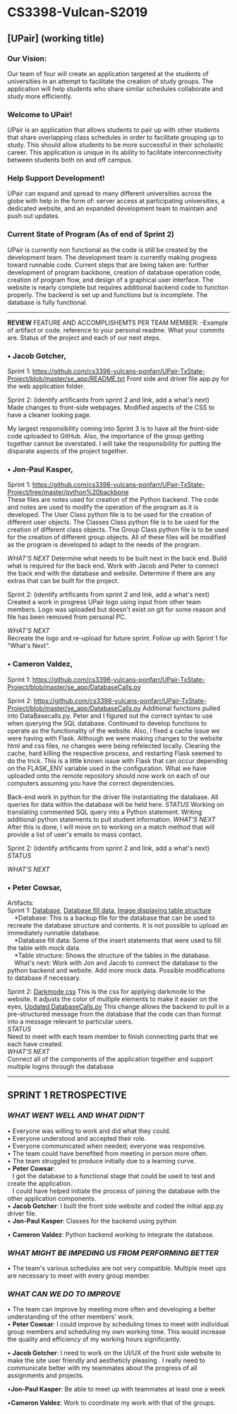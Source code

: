 # CS3398-Vulcan-S2019

## [UPair] (working title)

### Our Vision:

Our team of four will create an application targeted at the students of universities in an attempt to facilitate the creation of study groups. The application will help students who share similar schedules collaborate and study more efficiently.
  
### Welcome to UPair!

UPair is an application that allows students to pair up with other students that share overlapping class schedules in order to facilitate grouping up to study. This should allow students to be more successful in their scholastic career. This application is unique in its ability to facilitate interconnectivity between students both on and off campus.

### Help Support Development! 

UPair can expand and spread to many different universities across the globe with help in the form of: server access at participating universities, a dedicated website, and an expanded development team to maintain and push out updates.

### Current State of Program (As of end of Sprint 2)

UPair is currently non functional as the code is still be created by the development team. The development team is currently making progress toward runnable code. Current steps that are being taken are: further development of program backbone, creation of database operation code, creation of program flow, and design of a graphical user interface. The website is nearly complete but requires additional backend code to function properly. The backend is set up and functions but is incomplete. The database is fully functional.
***
**REVIEW**
FEATURE AND ACCOMPLISHEMTS PER TEAM MEMBER:
-Example of artifact or code. reference to your personal readme. What your commits are. Status of the project and each of our next steps.

### •	 **Jacob Gotcher**,  
Sprint 1: https://github.com/cs3398-vulcans-ponfarr/UPair-TxState-Project/blob/master/se_app/README.txt
Front side and driver file app.py for the web application folder.  
  
Sprint 2: (identify artificants from sprint 2 and link, add a what's next)  
Made changes to front-side webpages. Modified aspects of the CSS to have a cleaner looking page. 
  
My largest responsibility coming into Sprint 3 is to have all the front-side code uploaded to GitHub. Also, the importance of the group getting together cannot be overstated. I will take the responsibility for putting the disparate aspects of the project together. 
  


### • 	**Jon-Paul Kasper**,  
Sprint 1: https://github.com/cs3398-vulcans-ponfarr/UPair-TxState-Project/tree/master/python%20backbone  
These files are notes used for creation of the Python backend. The code and notes are used to modify the operation of the program as it is developed. The User Class python file is to be used for the creation of different user objects. The Classes Class python file is to be used for the creation of different class objects. The Group Class python file is to be used for the creation of different group objects. All of these files will be modified as the program is developed to adapt to the needs of the program.

_WHAT'S NEXT_
Determine what needs to be built next in the back end. Build what is required for the back end. Work with Jacob and Peter to connect the back end with the database and website. Determine if there are any extras that can be built for the project.
  
Sprint 2: (identify artificants from sprint 2 and link, add a what's next)  
Created a work in progress UPair logo using input from other team members. Logo was uploaded but doesn't exist on git for some reason and file has been removed from personal PC.
  
_WHAT'S NEXT_  
Recreate the logo and re-upload for future sprint. Follow up with Sprint 1 for "What's Next".
  
### •	**Cameron Valdez**,  
Sprint 1: https://github.com/cs3398-vulcans-ponfarr/UPair-TxState-Project/blob/master/se_app/DatabaseCalls.py  

Sprint 2: https://github.com/cs3398-vulcans-ponfarr/UPair-TxState-Project/blob/master/se_app/DatabaseCalls.py
          Additional functions pulled into DataBasecalls.py. Peter and I figured out the correct syntax to use when querying        the SQL database. Continued to develop functions to operate as the functionality of the website.
          Also, I fixed a cache issue we were having with Flask. Although we were making changes to the website html and css files, no changes were being refelected locally. Clearing the cache, hard killing the respective process, and restarting Flask seemed to do the trick. This is a little known issue with Flask that can occur depending on the FLASK_ENV variable used in the configuration. What we have uploaded onto the remote repository should now work on each of our computers assuming you have the correct dependencies.

Back-end work in python for the driver file instantiating the database. All queries for data within the database will be held here.
_STATUS_ 
Working on translating commented SQL query into a Python statement. Writing additional python statements to pull student information.
_WHAT'S NEXT_
After this is done, I will move on to working on a match method that will provide a list of user's emails to mass contact.  

Sprint 2: (identify artificants from sprint 2 and link, add a what's next)  
_STATUS_  
  
_WHAT'S NEXT_  


### •	**Peter Cowsar**, 

Artifacts:  
Sprint 1: [Database](https://github.com/cs3398-vulcans-ponfarr/UPair-TxState-Project/blob/master/UPair.bak), [Database fill data](https://github.com/cs3398-vulcans-ponfarr/UPair-TxState-Project/blob/master/UPair_fill_data.sql), [Image displaying table structure](https://github.com/cs3398-vulcans-ponfarr/UPair-TxState-Project/blob/master/UPair_Table_Structure.png)  
&nbsp;&nbsp;&nbsp;&nbsp;*Database: This is a backup file for the database that can be used to recreate the database structure and contents. It is not possible to upload an immediately runnable database.  
&nbsp;&nbsp;&nbsp;&nbsp;*Database fill data: Some of the insert statements that were used to fill the table with mock data.  
&nbsp;&nbsp;&nbsp;&nbsp;*Table structure: Shows the structure of the tables in the database.  
&nbsp;&nbsp;&nbsp;&nbsp;What's next: Work with Jon and Jacob to connect the database to the python backend and website. Add more mock data. Possible modifications to database if necessary.  
  
Sprint 2: [Darkmode css](https://github.com/cs3398-vulcans-ponfarr/UPair-TxState-Project/blob/master/darkmode.css) This is the css for applying darkmode to the website. It adjusts the color of multiple elements to make it easier on the eyes, [Updated DatabaseCalls.py](https://github.com/cs3398-vulcans-ponfarr/UPair-TxState-Project/blob/master/DatabaseCalls.py) This change allows the backend to pull in a pre-structured message from the database that the code can than format into a message relevant to particular users.  
_STATUS_  
Need to meet with each team member to finish connecting parts that we each have created.  
_WHAT'S NEXT_  
Connect all of the components of the application together and support multiple logins through the database  
  
***
## **SPRINT 1 RETROSPECTIVE**  
### _WHAT WENT WELL AND WHAT DIDN'T_  
•	Everyone was willing to work and did what they could.  
•	Everyone understood and accepted their role.  
•	Everyone communicated when needed; everyone was responsive.  
•	The team could have benefited from meeting in person more often.    
•	The team struggled to produce initially due to a learning curve.  
•	**Peter Cowsar**:  
&nbsp;&nbsp; I got the database to a functional stage that could be used to test and create the application.  
&nbsp;&nbsp; I could have helped initiate the process of joining the database with the other application components.  
•	**Jacob Gotcher**: I built the front side website and coded the initial app.py driver file.  
•	**Jon-Paul Kasper**: Classes for the backend using python  

•	**Cameron Valdez**: Python backend working to integrate the database.
  

### _WHAT MIGHT BE IMPEDING US FROM PERFORMING BETTER_  
•	The team's various schedules are not very compatible. Multiple meet ups are necessary to meet with every group member.

### _WHAT CAN WE DO TO IMPROVE_  
•	The team can improve by meeting more often and developing a better understanding of the other members' work.  
•	**Peter Cowsar**: I could improve by scheduling times to meet with individual group members and scheduling my own working time. This would increase the quality and efficiency of my working hours significantly.  

•	 **Jacob Gotcher**: I need to work on the UI/UX of the front side website to make the site user friendly and aestheticly pleasing . I really need to communicate better with my teammates about the progress of all assignments and projects. 

•**Jon-Paul Kasper**: Be able to meet up with teammates at least one a week	  

•**Cameron Valdez**: Work to coordinate my work with that of the groups.	
